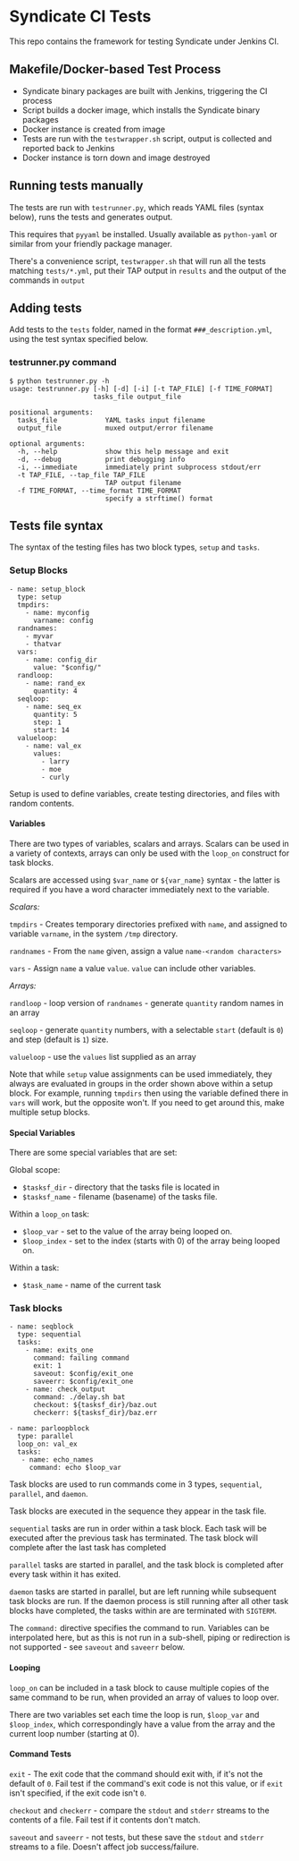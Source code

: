# Syndicate CI Tests

This repo contains the framework for testing Syndicate under Jenkins CI.

## Makefile/Docker-based Test Process

 - Syndicate binary packages are built with Jenkins, triggering the CI process
 - Script builds a docker image, which installs the Syndicate binary packages
 - Docker instance is created from image
 - Tests are run with the `testwrapper.sh` script, output is collected and
   reported back to Jenkins
 - Docker instance is torn down and image destroyed

## Running tests manually

The tests are run with `testrunner.py`, which reads YAML files (syntax below),
runs the tests and generates output.

This requires that `pyyaml` be installed.  Usually available as `python-yaml`
or similar from your friendly package manager.

There's a convenience script, `testwrapper.sh` that will run all the tests
matching `tests/*.yml`, put their TAP output in `results` and the output of the
commands in `output`

## Adding tests

Add tests to the `tests` folder, named in the format `###_description.yml`,
using the test syntax specified below.


### testrunner.py command

```
$ python testrunner.py -h
usage: testrunner.py [-h] [-d] [-i] [-t TAP_FILE] [-f TIME_FORMAT]
                     tasks_file output_file

positional arguments:
  tasks_file            YAML tasks input filename
  output_file           muxed output/error filename

optional arguments:
  -h, --help            show this help message and exit
  -d, --debug           print debugging info
  -i, --immediate       immediately print subprocess stdout/err
  -t TAP_FILE, --tap_file TAP_FILE
                        TAP output filename
  -f TIME_FORMAT, --time_format TIME_FORMAT
                        specify a strftime() format
```

## Tests file syntax

The syntax of the testing files has two block types, `setup` and `tasks`.

### Setup Blocks

```
- name: setup_block
  type: setup
  tmpdirs:
    - name: myconfig
      varname: config
  randnames:
    - myvar
    - thatvar
  vars:
    - name: config_dir
      value: "$config/"
  randloop:
    - name: rand_ex
      quantity: 4
  seqloop:
    - name: seq_ex
      quantity: 5
      step: 1
      start: 14
  valueloop:
    - name: val_ex
      values:
        - larry
        - moe
        - curly
```

Setup is used to define variables, create testing directories, and files with
random contents.

#### Variables

There are two types of variables, scalars and arrays.  Scalars can be used in a
variety of contexts, arrays can only be used with the `loop_on` construct for
task blocks.

Scalars are accessed using `$var_name` or `${var_name}` syntax - the latter is
required if you have a word character immediately next to the variable.   

*Scalars:*

`tmpdirs` - Creates temporary directories prefixed with `name`, and assigned to
variable `varname`, in the system `/tmp` directory.

`randnames` - From the `name` given, assign a value `name-<random characters>`

`vars` - Assign `name` a value `value`.  `value` can include other variables.

*Arrays:*

`randloop` - loop version of `randnames` - generate `quantity` random names in
an array

`seqloop` - generate `quantity` numbers, with a selectable `start`
(default is `0`) and step (default is `1`) size.

`valueloop` - use the `values` list supplied as an array

Note that while `setup` value assignments can be used immediately, they always
are evaluated in groups in the order shown above within a setup block.  For
example, running `tmpdirs` then using the variable defined there in `vars` will
work, but the opposite won't.  If you need to get around this, make multiple
setup blocks.


#### Special Variables

There are some special variables that are set:

Global scope:

 - `$tasksf_dir` - directory that the tasks file is located in
 - `$tasksf_name` - filename (basename) of the tasks file.

Within a `loop_on` task:

 - `$loop_var` - set to the value of the array being looped on.
 - `$loop_index` - set to the index (starts with 0) of the array being looped on.

Within a task:

 - `$task_name` - name of the current task

### Task blocks

```
- name: seqblock 
  type: sequential
  tasks:
    - name: exits_one
      command: failing command
      exit: 1
      saveout: $config/exit_one
      saveerr: $config/exit_one
    - name: check_output
      command: ./delay.sh bat
      checkout: ${tasksf_dir}/baz.out
      checkerr: ${tasksf_dir}/baz.err

- name: parloopblock
  type: parallel
  loop_on: val_ex
  tasks:
   - name: echo_names
     command: echo $loop_var
```

Task blocks are used to run commands come in 3 types, `sequential`, `parallel`,
and `daemon`.

Task blocks are executed in the sequence they appear in the task file.

`sequential` tasks are run in order within a task block. Each task will be
executed after the previous task has terminated.  The task block will complete
after the last task has completed

`parallel` tasks are started in parallel, and the task block is completed
after every task within it has exited.

`daemon` tasks are started in parallel, but are left running while subsequent
task blocks are run. If the daemon process is still running after all other
task blocks have completed, the tasks within are are terminated with `SIGTERM`.

The `command:` directive specifies the command to run. Variables can be
interpolated here, but as this is not run in a sub-shell, piping or redirection
is not supported - see `saveout` and `saveerr` below.

#### Looping

`loop_on` can be included in a task block to cause multiple copies of the same
command to be run, when provided an array of values to loop over.

There are two variables set each time the loop is run, `$loop_var` and
`$loop_index`, which correspondingly have a value from the array and the
current loop number (starting at 0).

#### Command Tests

`exit` - The exit code that the command should exit with, if it's not the
default of `0`.  Fail test if the command's exit code is not this value, or if
`exit` isn't specified, if the exit code isn't `0`.

`checkout` and `checkerr` - compare the `stdout` and `stderr` streams to the
contents of a file. Fail test if it contents don't match.

`saveout` and `saveerr` - not tests, but these save the `stdout` and
`stderr` streams to a file.  Doesn't affect job success/failure.

